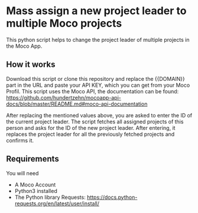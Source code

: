# Mass assign a new project leader to multiple Moco projects
This python script helps to change the project leader of multiple projects in the Moco App.

## How it works
Download this script or clone this repository and replace the {{DOMAIN}} part in the URL and paste your API KEY, which you can get from your Moco Profil. This script uses the Moco API, the documentation can be found: https://github.com/hundertzehn/mocoapp-api-docs/blob/master/README.md#moco-api-documentation

After replacing the mentioned values above, you are asked to enter the ID of the current project leader. The script fetches all assigned projects of this person and asks for the ID of the new project leader. After entering, it replaces the project leader for all the previously fetched projects and confirms it.

## Requirements
You will need
* A Moco Account
* Python3 installed
* The Python library Requests: https://docs.python-requests.org/en/latest/user/install/
